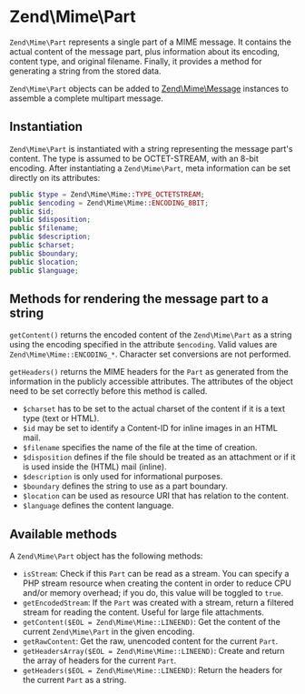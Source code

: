 # Zend\\Mime\\Part

`Zend\Mime\Part` represents a single part of a MIME message. It contains the
actual content of the message part, plus information about its encoding,
content type, and original filename. Finally, it provides a method for
generating a string from the stored data.

`Zend\Mime\Part` objects can be added to [Zend\Mime\Message](message.md)
instances to assemble a complete multipart message.

## Instantiation

`Zend\Mime\Part` is instantiated with a string representing the message part's
content. The type is assumed to be OCTET-STREAM, with an 8-bit encoding. After
instantiating a `Zend\Mime\Part`, meta information can be set directly on its
attributes:

```php
public $type = Zend\Mime\Mime::TYPE_OCTETSTREAM;
public $encoding = Zend\Mime\Mime::ENCODING_8BIT;
public $id;
public $disposition;
public $filename;
public $description;
public $charset;
public $boundary;
public $location;
public $language;
```

## Methods for rendering the message part to a string

`getContent()` returns the encoded content of the `Zend\Mime\Part` as a string
using the encoding specified in the attribute `$encoding`. Valid values are
`Zend\Mime\Mime::ENCODING_*`. Character set conversions are not performed.

`getHeaders()` returns the MIME headers for the `Part` as generated from the
information in the publicly accessible attributes. The attributes of the object
need to be set correctly before this method is called.

- `$charset` has to be set to the actual charset of the content if it is a text
  type (text or HTML).
- `$id` may be set to identify a Content-ID for inline images in an HTML mail.
- `$filename` specifies the name of the file at the time of creation.
- `$disposition` defines if the file should be treated as an attachment or if
  it is used inside the (HTML) mail (inline).
- `$description` is only used for informational purposes.
- `$boundary` defines the string to use as a part boundary.
- `$location` can be used as resource URI that has relation to the content.
- `$language` defines the content language.

## Available methods

A `Zend\Mime\Part` object has the following methods:

- `isStream`: Check if this `Part` can be read as a stream. You can specify a
  PHP stream resource when creating the content in order to reduce CPU and/or
  memory overhead; if you do, this value will be toggled to `true`.
- `getEncodedStream`: If the `Part` was created with a stream, return a
  filtered stream for reading the content. Useful for large file attachments.
- `getContent($EOL = Zend\Mime\Mime::LINEEND)`: Get the content of the current
  `Zend\Mime\Part` in the given encoding.
- `getRawContent`: Get the raw, unencoded content for the current `Part`.
- `getHeadersArray($EOL = Zend\Mime\Mime::LINEEND)`: Create and return the
  array of headers for the current `Part`.
- `getHeaders($EOL = Zend\Mime\Mime::LINEEND)`: Return the headers for the
  current `Part` as a string.
